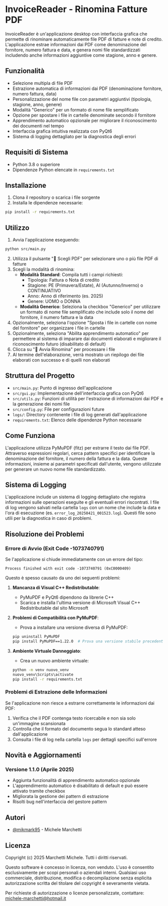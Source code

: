 
# InvoiceReader - Rinomina Fatture PDF

InvoiceReader è un'applicazione desktop con interfaccia grafica che permette di rinominare automaticamente file PDF di fatture e note di credito. L'applicazione estrae informazioni dai PDF come denominazione del fornitore, numero fattura e data, e genera nomi file standardizzati includendo anche informazioni aggiuntive come stagione, anno e genere.

## Funzionalità

- Selezione multipla di file PDF
- Estrazione automatica di informazioni dai PDF (denominazione fornitore, numero fattura, data)
- Personalizzazione del nome file con parametri aggiuntivi (tipologia, stagione, anno, genere)
- Modalità "Generico" per un formato di nome file semplificato
- Opzione per spostare i file in cartelle denominate secondo il fornitore
- Apprendimento automatico opzionale per migliorare il riconoscimento dei documenti nel tempo
- Interfaccia grafica intuitiva realizzata con PyQt6
- Sistema di logging dettagliato per la diagnostica degli errori

## Requisiti di Sistema

- Python 3.8 o superiore
- Dipendenze Python elencate in `requirements.txt`

## Installazione

1. Clona il repository o scarica i file sorgente
2. Installa le dipendenze necessarie:

```bash
pip install -r requirements.txt
```

## Utilizzo

1. Avvia l'applicazione eseguendo:

```bash
python src/main.py
```

2. Utilizza il pulsante "📂 Scegli PDF" per selezionare uno o più file PDF di fatture
3. Scegli la modalità di rinomina:
   - **Modalità Standard**: Compila tutti i campi richiesti:
     - Tipologia: Fattura o Nota di credito
     - Stagione: PE (Primavera/Estate), AI (Autunno/Inverno) o CONTINUATIVO
     - Anno: Anno di riferimento (es. 2025)
     - Genere: UOMO o DONNA
   - **Modalità Generico**: Seleziona la checkbox "Generico" per utilizzare un formato di nome file semplificato che include solo il nome del fornitore, il numero fattura e la data
4. Opzionalmente, seleziona l'opzione "Sposta i file in cartelle con nome del fornitore" per organizzare i file in cartelle
5. Opzionalmente, seleziona "Abilita apprendimento automatico" per permettere al sistema di imparare dai documenti elaborati e migliorare il riconoscimento futuro (disabilitato di default)
6. Clicca su "🚀 Avvia Rinomina" per processare i file
7. Al termine dell'elaborazione, verrà mostrato un riepilogo dei file elaborati con successo e di quelli non elaborati

## Struttura del Progetto

- `src/main.py`: Punto di ingresso dell'applicazione
- `src/gui.py`: Implementazione dell'interfaccia grafica con PyQt6
- `src/utils.py`: Funzioni di utilità per l'estrazione di informazioni dai PDF e la generazione dei nomi file
- `src/config.py`: File per configurazioni future
- `logs/`: Directory contenente i file di log generati dall'applicazione
- `requirements.txt`: Elenco delle dipendenze Python necessarie

## Come Funziona

L'applicazione utilizza PyMuPDF (fitz) per estrarre il testo dai file PDF. Attraverso espressioni regolari, cerca pattern specifici per identificare la denominazione del fornitore, il numero della fattura e la data. Queste informazioni, insieme ai parametri specificati dall'utente, vengono utilizzate per generare un nuovo nome file standardizzato.

## Sistema di Logging

L'applicazione include un sistema di logging dettagliato che registra informazioni sulle operazioni eseguite e gli eventuali errori riscontrati. I file di log vengono salvati nella cartella `logs` con un nome che include la data e l'ora di esecuzione (es. `error_log_20250421_001523.log`). Questi file sono utili per la diagnostica in caso di problemi.

## Risoluzione dei Problemi

### Errore di Avvio (Exit Code -1073740791)

Se l'applicazione si chiude immediatamente con un errore del tipo:
```
Process finished with exit code -1073740791 (0xC0000409)
```

Questo è spesso causato da uno dei seguenti problemi:

1. **Mancanza di Visual C++ Redistributable**:
   - PyMuPDF e PyQt6 dipendono da librerie C++
   - Scarica e installa l'ultima versione di Microsoft Visual C++ Redistributable dal sito Microsoft

2. **Problemi di Compatibilità con PyMuPDF**:
   - Prova a installare una versione diversa di PyMuPDF:
   ```bash
   pip uninstall PyMuPDF
   pip install PyMuPDF==1.22.0  # Prova una versione stabile precedente
   ```

3. **Ambiente Virtuale Danneggiato**:
   - Crea un nuovo ambiente virtuale:
   ```bash
   python -m venv nuovo_venv
   nuovo_venv\Scripts\activate
   pip install -r requirements.txt
   ```

### Problemi di Estrazione delle Informazioni

Se l'applicazione non riesce a estrarre correttamente le informazioni dai PDF:

1. Verifica che il PDF contenga testo ricercabile e non sia solo un'immagine scansionata
2. Controlla che il formato del documento segua lo standard atteso dall'applicazione
3. Consulta i file di log nella cartella `logs` per dettagli specifici sull'errore

## Novità e Aggiornamenti

### Versione 1.1.0 (Aprile 2025)
- Aggiunta funzionalità di apprendimento automatico opzionale
- L'apprendimento automatico è disabilitato di default e può essere attivato tramite checkbox
- Migliorata la gestione dei pattern di estrazione
- Risolti bug nell'interfaccia del gestore pattern

## Autori

- [@mikmark95](https://github.com/mikmark95) - Michele Marchetti

## Licenza

Copyright (c) 2025 Marchetti Michele. Tutti i diritti riservati.

Questo software è concesso in licenza, non venduto. L'uso è consentito esclusivamente per scopi personali o aziendali interni. Qualsiasi uso commerciale, distribuzione, modifica o decompilazione senza esplicita autorizzazione scritta del titolare del copyright è severamente vietata.

Per richieste di autorizzazione o licenze personalizzate, contattare: michele-marchetti@hotmail.it
